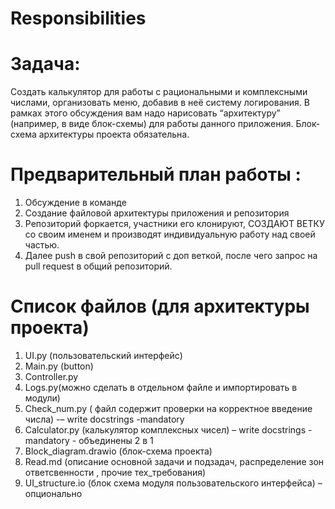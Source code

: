 # Responsibilities


# Задача:
Создать калькулятор для работы с рациональными и комплексными числами, организовать меню, добавив в неё систему логирования. В рамках этого обсуждения вам надо нарисовать “архитектуру” (например, в виде блок-схемы) для работы данного приложения. Блок-схема архитектуры проекта обязательна.

# Предварительный план работы :
1. Обсуждение в команде
2. Создание файловой архитектуры приложения и репозитория
3. Репозиторий форкается, участники его клонируют, СОЗДАЮТ ВЕТКУ со своим именем и производят индивидуальную работу над своей частью.
4. Далее push в свой репозиторий с доп веткой, после чего запрос на pull request в общий репозиторий.

# Список файлов (для архитектуры проекта)
1. UI.py (пользовательский интерфейс)
2. Main.py (button)
3. Controller.py
4. Logs.py(можно сделать в отдельном файле и импортировать в модули)
5. Check_num.py ( файл содержит проверки на корректное введение числа) -– write docstrings -mandatory
6. Calculator.py (калькулятор комплексных чисел) – write docstrings -mandatory - объединены 2 в 1
7. Block_diagram.drawio (блок-схема проекта)
8. Read.md (описание основной задачи и подзадач, распределение зон ответсвенности , прочие тех_требования)
9. UI_structure.io (блок схема модуля пользовательского интерфейса) – опционально
